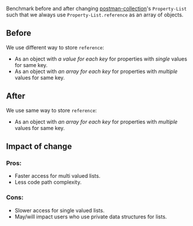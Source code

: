 Benchmark before and after changing [postman-collection](https://github.com/postmanlabs/postman-collection)'s `Property-List` such that we always use `Property-List.reference` as an array of objects.

## Before
We use different way to store `reference`:
- As an object with *a value for each key* for properties with *single* values for same key.
- As an object with *an array for each key* for properties with *multiple* values for same key.

## After
We use same way to store `reference`:
- As an object with *an array for each key* for properties with *multiple* values for same key.

## Impact of change

### Pros:
- Faster access for multi valued lists.
- Less code path complexity.

### Cons:
- Slower access for single valued lists.
- May/will impact users who use private data structures for lists.
